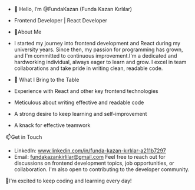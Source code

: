 - 👋 Hello, I’m @FundaKazan (Funda Kazan Kırlılar)
- Frontend Developer | React Developer
   
- 🌱About Me
- I started my journey into frontend development and React during my university years. Since then, my passion for programming has grown, and I'm committed to continuous improvement.I'm a dedicated and hardworking individual, always eager to learn and grow. I excel in team collaborations and take pride in writing clean, readable code.

- 👀 What I Bring to the Table
- Experience with React and other key frontend technologies
- Meticulous about writing effective and readable code
- A strong desire to keep learning and self-improvement
- A knack for effective teamwork

📫Get in Touch
- LinkedIn: www.linkedin.com/in/funda-kazan-kırlılar-a211b7297
- Email: fundakazankirlilar@gmail.com
Feel free to reach out for discussions on frontend development topics, job opportunities, or collaboration. I'm also open to contributing to the developer community.

💞️I'm excited to keep coding and learning every day!
<!---
FundaKazan/FundaKazan is a ✨ special ✨ repository because its `README.md` (this file) appears on your GitHub profile.
You can click the Preview link to take a look at your changes.
--->
